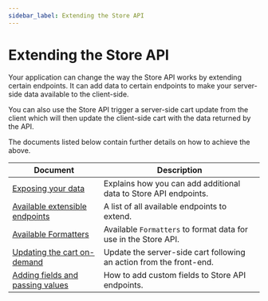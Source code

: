 ```yaml
---
sidebar_label: Extending the Store API
---
```

# Extending the Store API

Your application can change the way the Store API works by extending certain endpoints. It can add data to certain endpoints to make your server-side data available to the client-side.

You can also use the Store API trigger a server-side cart update from the client which will then update the client-side cart with the data returned by the API.

The documents listed below contain further details on how to achieve the above.

| Document | Description |
|----------|-------------|
| [Exposing your data](./extend-store-api-add-data/) | Explains how you can add additional data to Store API endpoints. |
| [Available extensible endpoints](./available-endpoints-to-extend/) | A list of all available endpoints to extend. |
| [Available Formatters](./extend-store-api-formatters/) | Available `Formatters` to format data for use in the Store API. |
| [Updating the cart on-demand](./extend-store-api-update-cart/) | Update the server-side cart following an action from the front-end. |
| [Adding fields and passing values](./extend-store-api-add-custom-fields/) | How to add custom fields to Store API endpoints. | 
